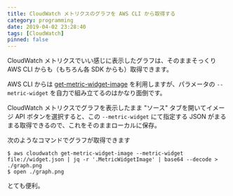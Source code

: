 ```yaml
---
title: CloudWatch メトリクスのグラフを AWS CLI から取得する
category: programming
date: 2019-04-02 23:28:40
tags: [CloudWatch]
pinned: false
---
```


CloudWatch メトリクスでいい感じに表示したグラフは、そのままそっくり AWS CLI からも（もちろん各 SDK からも）取得できます。

AWS CLI からは [get-metric-widget-image](https://docs.aws.amazon.com/cli/latest/reference/cloudwatch/get-metric-widget-image.html) を利用しますが、パラメータの `--metric-widget` を自力で組み立てるのはかなり面倒です。

CloudWatch メトリクスでグラフを表示したまま "ソース" タブを開いてイメージ API ボタンを選択すると、この `--metric-widget` にて指定する JSON がまるまる取得できるので、これをそのままローカルに保存。

次のようなコマンドでグラフが取得できます

```
$ aws cloudwatch get-metric-widget-image --metric-widget file://widget.json | jq -r '.MetricWidgetImage' | base64 --decode > ./graph.png
$ open ./graph.png
```

とても便利。
